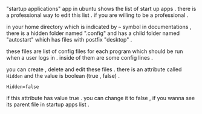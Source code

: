 "startup applications" app in ubuntu shows the list of start up apps . there is a professional way to edit this list . if you are willing to be a professional .

in your home directory which is indicated by `~` symbol in documentations , there is a hidden folder named ".config" and has a child folder named "autostart" which has files with postfix "desktop" .

these files are list of config files for each program which should be run when a user logs in . inside of them are some config lines .

you can create , delete and edit these files . there is an attribute called `Hidden` and the value is boolean (true , false) .

```config
Hidden=false
```

if this attribute has value true . you can change it to false , if you wanna see its parent file in startup apps list .
